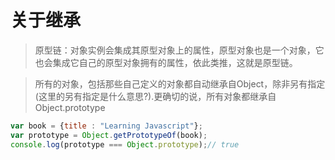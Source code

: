 # 关于继承  

> 原型链：对象实例会集成其原型对象上的属性，原型对象也是一个对象，它也会集成它自己的原型对象拥有的属性，依此类推，这就是原型链。  

> 所有的对象，包括那些自己定义的对象都自动继承自Object，除非另有指定(这里的另有指定是什么意思?).更确切的说，所有对象都继承自 Object.prototype  

```javascript  
var book = {title : "Learning Javascript"};
var prototype = Object.getPrototypeOf(book);
console.log(prototype === Object.prototype);// true
```
